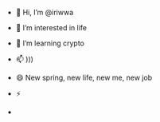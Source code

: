 - 👋 Hi, I’m @iriwwa
- 👀 I’m interested in life
- 🌱 I’m learning crypto
  
- 📫 )))
- 😄 New spring, new life, new me, new job
- ⚡ 
- 

<!---
iriwwa/iriwwa is a ✨ special ✨ repository because its `README.md` (this file) appears on your GitHub profile.
You can click the Preview link to take a look at your changes.
--->
